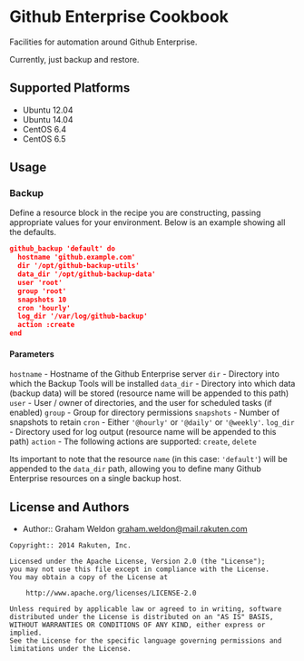# Github Enterprise Cookbook

Facilities for automation around Github Enterprise.

Currently, just backup and restore.

## Supported Platforms

* Ubuntu 12.04
* Ubuntu 14.04
* CentOS 6.4
* CentOS 6.5

## Usage

### Backup

Define a resource block in the recipe you are constructing, passing appropriate values for your environment. Below is an example showing all the defaults.

```json
github_backup 'default' do
  hostname 'github.example.com'
  dir '/opt/github-backup-utils'
  data_dir '/opt/github-backup-data'
  user 'root'
  group 'root'
  snapshots 10
  cron 'hourly'
  log_dir '/var/log/github-backup'
  action :create
end
```

#### Parameters

`hostname` - Hostname of the Github Enterprise server
`dir` - Directory into which the Backup Tools will be installed
`data_dir` - Directory into which data (backup data) will be stored (resource name will be appended to this path)
`user` - User / owner of directories, and the user for scheduled tasks (if enabled)
`group` - Group for directory permissions
`snapshots` - Number of snapshots to retain
`cron` - Either `'@hourly'` or `'@daily'` or `'@weekly'`.
`log_dir` - Directory used for log output (resource name will be appended to this path)
`action` - The following actions are supported: `create`, `delete`

Its important to note that the resource `name` (in this case: `'default'`) will be appended to the `data_dir` path, allowing you to define many Github Enterprise resources on a single backup host.

## License and Authors

- Author:: Graham Weldon <graham.weldon@mail.rakuten.com>

```text
Copyright:: 2014 Rakuten, Inc.

Licensed under the Apache License, Version 2.0 (the "License");
you may not use this file except in compliance with the License.
You may obtain a copy of the License at

    http://www.apache.org/licenses/LICENSE-2.0

Unless required by applicable law or agreed to in writing, software
distributed under the License is distributed on an "AS IS" BASIS,
WITHOUT WARRANTIES OR CONDITIONS OF ANY KIND, either express or implied.
See the License for the specific language governing permissions and
limitations under the License.
```
